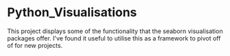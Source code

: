 # Python_Visualisations
This project displays some of the functionality that the seaborn visualisation packages offer. I've found it useful to utilise this as a framework to pivot off of for new projects. 
